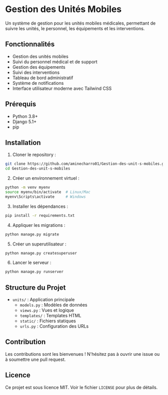 # Gestion des Unités Mobiles

Un système de gestion pour les unités mobiles médicales, permettant de suivre les unités, le personnel, les équipements et les interventions.

## Fonctionnalités

- Gestion des unités mobiles
- Suivi du personnel médical et de support
- Gestion des équipements
- Suivi des interventions
- Tableau de bord administratif
- Système de notifications
- Interface utilisateur moderne avec Tailwind CSS

## Prérequis

- Python 3.8+
- Django 5.1+
- pip

## Installation

1. Cloner le repository :
```bash
git clone https://github.com/aminecharro01/Gestion-des-unit-s-mobiles.git
cd Gestion-des-unit-s-mobiles
```

2. Créer un environnement virtuel :
```bash
python -m venv myenv
source myenv/bin/activate  # Linux/Mac
myenv\Scripts\activate     # Windows
```

3. Installer les dépendances :
```bash
pip install -r requirements.txt
```

4. Appliquer les migrations :
```bash
python manage.py migrate
```

5. Créer un superutilisateur :
```bash
python manage.py createsuperuser
```

6. Lancer le serveur :
```bash
python manage.py runserver
```

## Structure du Projet

- `units/` : Application principale
  - `models.py` : Modèles de données
  - `views.py` : Vues et logique
  - `templates/` : Templates HTML
  - `static/` : Fichiers statiques
  - `urls.py` : Configuration des URLs

## Contribution

Les contributions sont les bienvenues ! N'hésitez pas à ouvrir une issue ou à soumettre une pull request.

## Licence

Ce projet est sous licence MIT. Voir le fichier `LICENSE` pour plus de détails. 